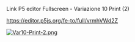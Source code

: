 Link P5 editor Fullscreen - Variazione 10 Print (2)

https://editor.p5js.org/fe-to/full/vrmhVWd2Z

[![Var10-Print-2.png](https://i.postimg.cc/x8zY9fP1/Var10-Print-2.png)](https://postimg.cc/q64WLdYP)
